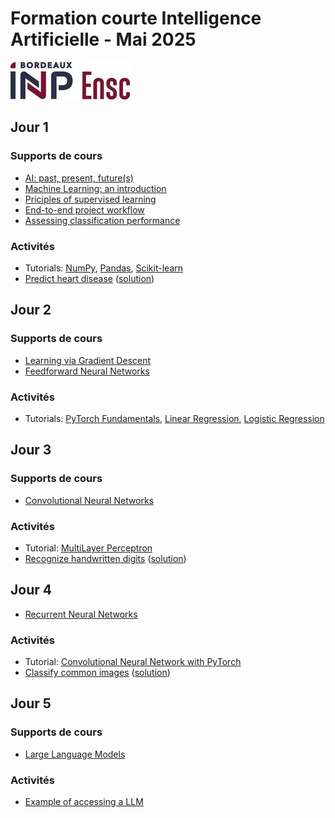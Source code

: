 # Formation courte Intelligence Artificielle - Mai 2025

[![Logo de l'ENSC](logo_ensc.jpg)](https://ensc.bordeaux-inp.fr)

## Jour 1

### Supports de cours

- [AI: past, present, future(s)](https://www.bpesquet.fr/presentations/chembiona-2925/)
- [Machine Learning: an introduction](https://github.com/bpesquet/mlcourse/tree/main/lectures/ml_introduction)
- [Priciples of supervised learning](https://github.com/bpesquet/mlcourse/tree/main/lectures/supervised_learning_principles)
- [End-to-end project workflow](https://github.com/bpesquet/mlcourse/tree/main/lectures/project_workflow)
- [Assessing classification performance](https://github.com/bpesquet/mlcourse/tree/main/lectures/classification_performance)

### Activités

- Tutorials: [NumPy](https://github.com/bpesquet/mlcourse/tree/main/tutorials/numpy), [Pandas](https://github.com/bpesquet/mlcourse/tree/main/tutorials/pandas), [Scikit-learn](https://github.com/bpesquet/mlcourse/tree/main/tutorials/scikit-learn)
- [Predict heart disease](https://github.com/bpesquet/mlcourse/tree/main/labs/predict_heart_disease) ([solution](https://colab.research.google.com/drive/1tbTFYCqg08uk9m0QTJMSnljldmW47eyo?usp=sharing))

## Jour 2

### Supports de cours

- [Learning via Gradient Descent](https://github.com/bpesquet/mlcourse/tree/main/lectures/gradient_descent)
- [Feedforward Neural Networks](https://github.com/bpesquet/mlcourse/tree/main/lectures/feedforward_neural_networks)

### Activités

- Tutorials: [PyTorch Fundamentals](https://github.com/bpesquet/pytorch-tutorial/tree/main/pytorch_tutorial/fundamentals), [Linear Regression](https://github.com/bpesquet/pytorch-tutorial/tree/main/pytorch_tutorial/linear_regression), [Logistic Regression](https://github.com/bpesquet/pytorch-tutorial/tree/main/pytorch_tutorial/logistic_regression)

## Jour 3

### Supports de cours

- [Convolutional Neural Networks](https://github.com/bpesquet/mlcourse/tree/main/lectures/convolutional_neural_networks)

### Activités

- Tutorial: [MultiLayer Perceptron](https://github.com/bpesquet/pytorch-tutorial/tree/main/pytorch_tutorial/multilayer_perceptron)
- [Recognize handwritten digits](https://github.com/bpesquet/mlcourse/tree/main/labs/recognize_handwritten_digits) ([solution](https://colab.research.google.com/drive/1TSoa54WuWrTt_0HSFfhKv3VulzcBl6xF?usp=sharing))

## Jour 4

- [Recurrent Neural Networks](https://github.com/bpesquet/mlcourse/tree/main/lectures/recurrent_neural_networks)

### Activités

- Tutorial: [Convolutional Neural Network with PyTorch](https://github.com/bpesquet/pytorch-tutorial/tree/main/pytorch_tutorial/convolutional_neural_network)
- [Classify common images](https://github.com/bpesquet/mlcourse/tree/main/labs/classify_common_images) ([solution](https://colab.research.google.com/drive/1Jlhl64o6lo3UtEtZv90LSImhDxbvQXT8?usp=sharing))

## Jour 5

### Supports de cours

- [Large Language Models](https://github.com/bpesquet/mlcourse/tree/main/lectures/large_language_models)

### Activités

- [Example of accessing a LLM](https://colab.research.google.com/drive/1GcUPF_F2-kf4F9aISNiSPj3ZxjKxZ-5c?usp=sharing)
